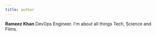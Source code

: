 ```yaml
---
title: author
---
```


**Rameez Khan** DevOps Engineer. I'm about all things Tech, Science and Films.
